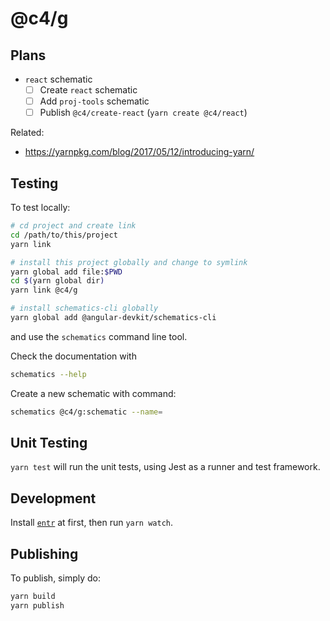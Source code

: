 # @c4/g

## Plans

- `react` schematic
  - [ ] Create `react` schematic
  - [ ] Add `proj-tools` schematic
  - [ ] Publish `@c4/create-react` (`yarn create @c4/react`)

Related:

- https://yarnpkg.com/blog/2017/05/12/introducing-yarn/

## Testing

To test locally:

```bash
# cd project and create link
cd /path/to/this/project
yarn link

# install this project globally and change to symlink
yarn global add file:$PWD
cd $(yarn global dir)
yarn link @c4/g

# install schematics-cli globally
yarn global add @angular-devkit/schematics-cli
```

and use the `schematics` command line tool.

Check the documentation with

```bash
schematics --help
```

Create a new schematic with command:

```bash
schematics @c4/g:schematic --name=
```

## Unit Testing

`yarn test` will run the unit tests, using Jest as a runner and test framework.

## Development

Install [`entr`](https://github.com/eradman/entr/) at first, then run `yarn watch`.

## Publishing

To publish, simply do:

```bash
yarn build
yarn publish
```
